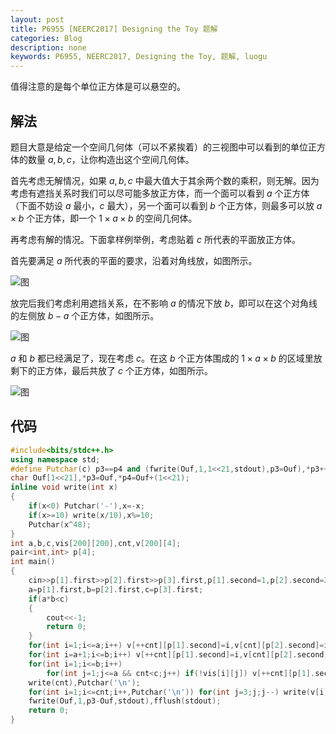 ```yaml
---
layout: post
title: P6955 [NEERC2017] Designing the Toy 题解
categories: Blog
description: none
keywords: P6955, NEERC2017, Designing the Toy, 题解, luogu
---
```


值得注意的是每个单位正方体是可以悬空的。

## 解法

题目大意是给定一个空间几何体（可以不紧挨着）的三视图中可以看到的单位正方体的数量 $a,b,c$，让你构造出这个空间几何体。

首先考虑无解情况，如果 $a,b,c$ 中最大值大于其余两个数的乘积，则无解。因为考虑有遮挡关系时我们可以尽可能多放正方体，而一个面可以看到 $a$ 个正方体（下面不妨设 $a$ 最小，$c$ 最大），另一个面可以看到 $b$ 个正方体，则最多可以放 $a \times b$ 个正方体，即一个 $1 \times a \times b$ 的空间几何体。

再考虑有解的情况。下面拿样例举例，考虑贴着 $c$ 所代表的平面放正方体。

首先要满足 $a$ 所代表的平面的要求，沿着对角线放，如图所示。

![图](https://cdn.luogu.com.cn/upload/image_hosting/ogo31tjp.png)

放完后我们考虑利用遮挡关系，在不影响 $a$ 的情况下放 $b$，即可以在这个对角线的左侧放 $b-a$ 个正方体，如图所示。

![图](https://cdn.luogu.com.cn/upload/image_hosting/tlpxppz8.png)

$a$ 和 $b$ 都已经满足了，现在考虑 $c$。在这  $b$ 个正方体围成的 $1 \times a \times b$ 的区域里放剩下的正方体，最后共放了 $c$ 个正方体，如图所示。

![图](https://cdn.luogu.com.cn/upload/image_hosting/m0zyfn6h.png)

## 代码

```cpp
#include<bits/stdc++.h>
using namespace std;
#define Putchar(c) p3==p4 and (fwrite(Ouf,1,1<<21,stdout),p3=Ouf),*p3++=c
char Ouf[1<<21],*p3=Ouf,*p4=Ouf+(1<<21);
inline void write(int x)
{
    if(x<0) Putchar('-'),x=-x;
    if(x>=10) write(x/10),x%=10;
    Putchar(x^48);
}
int a,b,c,vis[200][200],cnt,v[200][4];
pair<int,int> p[4];
int main()
{
    cin>>p[1].first>>p[2].first>>p[3].first,p[1].second=1,p[2].second=2,p[3].second=3,sort(p+1,p+4);
    a=p[1].first,b=p[2].first,c=p[3].first;
    if(a*b<c)
    {
        cout<<-1;
        return 0;
    }
    for(int i=1;i<=a;i++) v[++cnt][p[1].second]=i,v[cnt][p[2].second]=i,v[cnt][p[3].second]=1,vis[i][i]=1;
    for(int i=a+1;i<=b;i++) v[++cnt][p[1].second]=i,v[cnt][p[2].second]=a,v[cnt][p[3].second]=1,vis[i][a]=1;
    for(int i=1;i<=b;i++)
        for(int j=1;j<=a && cnt<c;j++) if(!vis[i][j]) v[++cnt][p[1].second]=i,v[cnt][p[2].second]=j,v[cnt][p[3].second]=1;
    write(cnt),Putchar('\n');
    for(int i=1;i<=cnt;i++,Putchar('\n')) for(int j=3;j;j--) write(v[i][j]),Putchar(' ');
    fwrite(Ouf,1,p3-Ouf,stdout),fflush(stdout);
    return 0;
}
```